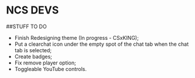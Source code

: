 # NCS DEVS

##STUFF TO DO  

* Finish Redesigning theme (In progress - CSxKING);  
* Put a clearchat icon under the empty spot of the chat tab when the chat tab is selected;  
* Create badges;  
* Fix remove player option;
* Toggleable YouTube controls.
